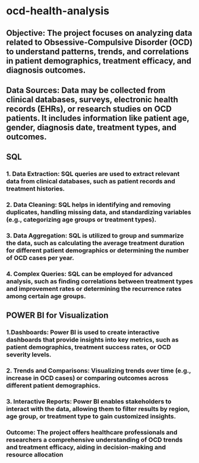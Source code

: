 # ocd-health-analysis
## Objective: The project focuses on analyzing data related to Obsessive-Compulsive Disorder (OCD) to understand patterns, trends, and correlations in patient demographics, treatment efficacy, and diagnosis outcomes.

## Data Sources: Data may be collected from clinical databases, surveys, electronic health records (EHRs), or research studies on OCD patients. It includes information like patient age, gender, diagnosis date, treatment types, and outcomes.
## SQL
### 1. Data Extraction: SQL queries are used to extract relevant data from clinical databases, such as patient records and treatment histories.
### 2. Data Cleaning: SQL helps in identifying and removing duplicates, handling missing data, and standardizing variables (e.g., categorizing age groups or treatment types).
### 3. Data Aggregation: SQL is utilized to group and summarize the data, such as calculating the average treatment duration for different patient demographics or determining the number of OCD cases per year.
### 4. Complex Queries: SQL can be employed for advanced analysis, such as finding correlations between treatment types and improvement rates or determining the recurrence rates among certain age groups.
## POWER BI for Visualization
### 1.Dashboards: Power BI is used to create interactive dashboards that provide insights into key metrics, such as patient demographics, treatment success rates, or OCD severity levels.
### 2. Trends and Comparisons: Visualizing trends over time (e.g., increase in OCD cases) or comparing outcomes across different patient demographics.
### 3. Interactive Reports: Power BI enables stakeholders to interact with the data, allowing them to filter results by region, age group, or treatment type to gain customized insights.
### Outcome: The project offers healthcare professionals and researchers a comprehensive understanding of OCD trends and treatment efficacy, aiding in decision-making and resource allocation
